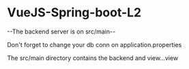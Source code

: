 # VueJS-Spring-boot-L2

--The backend server is on src/main--

Don't forget to change your db conn on application.properties  

The src/main directory contains the backend and view...view
